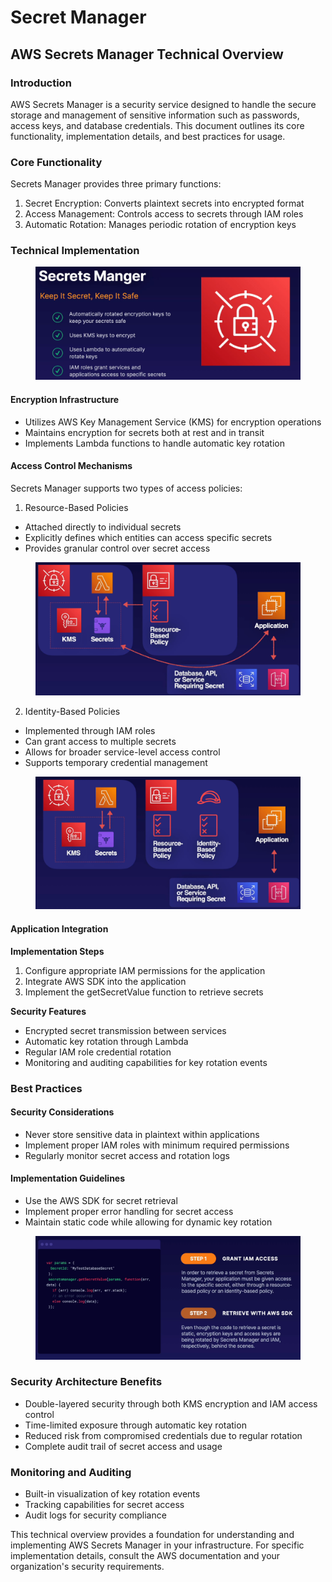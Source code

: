 # Secret Manager

## AWS Secrets Manager Technical Overview

### Introduction

AWS Secrets Manager is a security service designed to handle the secure storage and management of sensitive information such as passwords, access keys, and database credentials. This document outlines its core functionality, implementation details, and best practices for usage.

### Core Functionality

Secrets Manager provides three primary functions:

1. Secret Encryption: Converts plaintext secrets into encrypted format
2. Access Management: Controls access to secrets through IAM roles
3. Automatic Rotation: Manages periodic rotation of encryption keys

### Technical Implementation

<figure><img src="../../../../.gitbook/assets/image (20) (1) (1).png" alt=""><figcaption></figcaption></figure>

#### Encryption Infrastructure

* Utilizes AWS Key Management Service (KMS) for encryption operations
* Maintains encryption for secrets both at rest and in transit
* Implements Lambda functions to handle automatic key rotation

#### Access Control Mechanisms

Secrets Manager supports two types of access policies:

1. Resource-Based Policies

* Attached directly to individual secrets
* Explicitly defines which entities can access specific secrets
* Provides granular control over secret access

<figure><img src="../../../../.gitbook/assets/image (3) (1) (1) (1) (1).png" alt=""><figcaption></figcaption></figure>

2. Identity-Based Policies

* Implemented through IAM roles
* Can grant access to multiple secrets
* Allows for broader service-level access control
* Supports temporary credential management

<figure><img src="../../../../.gitbook/assets/image (4) (1) (1) (1) (1).png" alt=""><figcaption></figcaption></figure>

#### Application Integration

**Implementation Steps**

1. Configure appropriate IAM permissions for the application
2. Integrate AWS SDK into the application
3. Implement the getSecretValue function to retrieve secrets

**Security Features**

* Encrypted secret transmission between services
* Automatic key rotation through Lambda
* Regular IAM role credential rotation
* Monitoring and auditing capabilities for key rotation events

### Best Practices

#### Security Considerations

* Never store sensitive data in plaintext within applications
* Implement proper IAM roles with minimum required permissions
* Regularly monitor secret access and rotation logs

#### Implementation Guidelines

* Use the AWS SDK for secret retrieval
* Implement proper error handling for secret access
* Maintain static code while allowing for dynamic key rotation

<figure><img src="../../../../.gitbook/assets/image (5) (1) (1) (1) (1).png" alt=""><figcaption></figcaption></figure>

### Security Architecture Benefits

* Double-layered security through both KMS encryption and IAM access control
* Time-limited exposure through automatic key rotation
* Reduced risk from compromised credentials due to regular rotation
* Complete audit trail of secret access and usage

### Monitoring and Auditing

* Built-in visualization of key rotation events
* Tracking capabilities for secret access
* Audit logs for security compliance

This technical overview provides a foundation for understanding and implementing AWS Secrets Manager in your infrastructure. For specific implementation details, consult the AWS documentation and your organization's security requirements.
